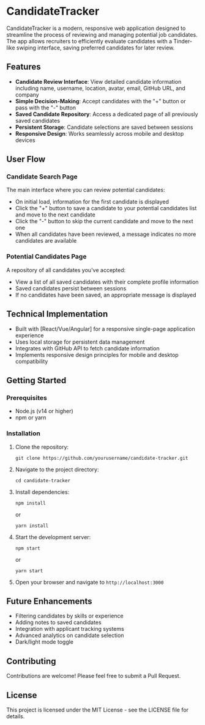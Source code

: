 # CandidateTracker

CandidateTracker is a modern, responsive web application designed to streamline the process of reviewing and managing potential job candidates. The app allows recruiters to efficiently evaluate candidates with a Tinder-like swiping interface, saving preferred candidates for later review.

## Features

- **Candidate Review Interface**: View detailed candidate information including name, username, location, avatar, email, GitHub URL, and company
- **Simple Decision-Making**: Accept candidates with the "+" button or pass with the "-" button
- **Saved Candidate Repository**: Access a dedicated page of all previously saved candidates
- **Persistent Storage**: Candidate selections are saved between sessions
- **Responsive Design**: Works seamlessly across mobile and desktop devices

## User Flow

### Candidate Search Page

The main interface where you can review potential candidates:

- On initial load, information for the first candidate is displayed
- Click the "+" button to save a candidate to your potential candidates list and move to the next candidate
- Click the "-" button to skip the current candidate and move to the next one
- When all candidates have been reviewed, a message indicates no more candidates are available

### Potential Candidates Page

A repository of all candidates you've accepted:

- View a list of all saved candidates with their complete profile information
- Saved candidates persist between sessions
- If no candidates have been saved, an appropriate message is displayed

## Technical Implementation

- Built with [React/Vue/Angular] for a responsive single-page application experience
- Uses local storage for persistent data management
- Integrates with GitHub API to fetch candidate information
- Implements responsive design principles for mobile and desktop compatibility

## Getting Started

### Prerequisites

- Node.js (v14 or higher)
- npm or yarn

### Installation

1. Clone the repository:
   ```
   git clone https://github.com/yourusername/candidate-tracker.git
   ```

2. Navigate to the project directory:
   ```
   cd candidate-tracker
   ```

3. Install dependencies:
   ```
   npm install
   ```
   or
   ```
   yarn install
   ```

4. Start the development server:
   ```
   npm start
   ```
   or
   ```
   yarn start
   ```

5. Open your browser and navigate to `http://localhost:3000`

## Future Enhancements

- Filtering candidates by skills or experience
- Adding notes to saved candidates
- Integration with applicant tracking systems
- Advanced analytics on candidate selection
- Dark/light mode toggle

## Contributing

Contributions are welcome! Please feel free to submit a Pull Request.

## License

This project is licensed under the MIT License - see the LICENSE file for details.
